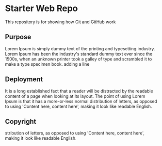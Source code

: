 # Starter Web Repo

This repository is for showing how Git and GitHub work

## Purpose
Lorem Ipsum is simply dummy text of the printing and typesetting industry. Lorem Ipsum has been the industry's standard dummy text ever since the 1500s, when an unknown printer took a galley of type and scrambled it to make a type specimen book.
adding a line
## Deployment
It is a long established fact that a reader will be distracted by the readable content of a page when looking at its layout. The point of using Lorem Ipsum is that it has a more-or-less normal distribution of letters, as opposed to using 'Content here, content here', making it look like readable English. 
## Copyright
stribution of letters, as opposed to using 'Content here, content here', making it look like readable English. 
